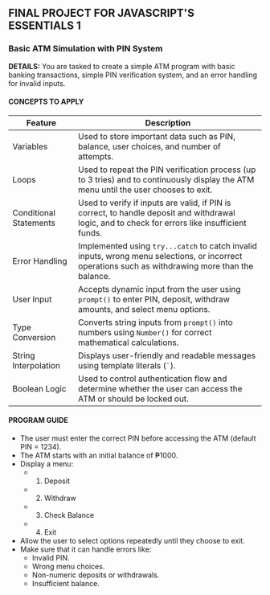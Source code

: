 ## FINAL PROJECT FOR JAVASCRIPT'S ESSENTIALS 1
### Basic ATM Simulation with PIN System
**DETAILS:** You are tasked to create a simple ATM program with basic banking transactions, simple PIN verification system, and an error handling for invalid inputs.

#### CONCEPTS TO APPLY
| Feature | Description |
| ----------- | ----------- |
| Variables | Used to store important data such as PIN, balance, user choices, and number of attempts. |
| Loops | Used to repeat the PIN verification process (up to 3 tries) and to continuously display the ATM menu until the user chooses to exit. |
| Conditional Statements | Used to verify if inputs are valid, if PIN is correct, to handle deposit and withdrawal logic, and to check for errors like insufficient funds. |
| Error Handling | Implemented using `try...catch` to catch invalid inputs, wrong menu selections, or incorrect operations such as withdrawing more than the balance. |
| User Input | Accepts dynamic input from the user using `prompt()` to enter PIN, deposit, withdraw amounts, and select menu options. |
| Type Conversion | Converts string inputs from `prompt()` into numbers using `Number()` for correct mathematical calculations. |
| String Interpolation | Displays user-friendly and readable messages using template literals (`` ` ``). |
| Boolean Logic | Used to control authentication flow and determine whether the user can access the ATM or should be locked out. |

#### PROGRAM GUIDE
- The user must enter the correct PIN before accessing the ATM (default PIN = 1234).
- The ATM starts with an initial balance of ₱1000.
- Display a menu:
  - 1. Deposit
  - 2. Withdraw
  - 3. Check Balance
  - 4. Exit
- Allow the user to select options repeatedly until they choose to exit.
- Make sure that it can handle errors like:
  - Invalid PIN.
  - Wrong menu choices.
  - Non-numeric deposits or withdrawals.
  - Insufficient balance.
